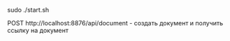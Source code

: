 sudo ./start.sh

POST http://localhost:8876/api/document - создать документ и получить ссылку на документ
